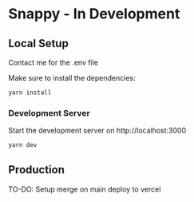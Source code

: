 # Snappy - In Development

## Local Setup

Contact me for the .env file

Make sure to install the dependencies:

```bash
yarn install

```

### Development Server

Start the development server on http://localhost:3000

```bash
yarn dev
```

## Production

TO-DO: Setup merge on main deploy to vercel
